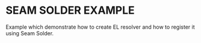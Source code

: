 SEAM SOLDER EXAMPLE
===================
Example which demonstrate how to create EL resolver and how to register it using Seam Solder.

